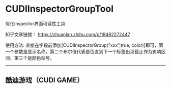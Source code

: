 # CUDIInspectorGroupTool
优化Inspector界面可读性工具

知乎文章链接：
https://zhuanlan.zhihu.com/p/18462272447

使用方法:
直接在字段前添加[CUDIInspectorGroup("xxx",true, color)]即可，第一个参数是显示名称，第二个布尔值代表是否直到下一个标签出现截止作为影响区间，第三个是颜色型号。



--------------------
酷迪游戏（CUDI GAME）
-------------------
